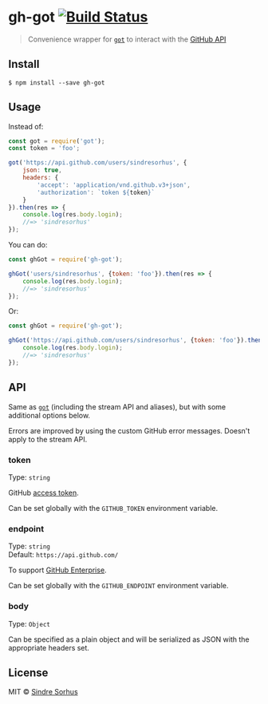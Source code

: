 # gh-got [![Build Status](https://travis-ci.org/sindresorhus/gh-got.svg?branch=master)](https://travis-ci.org/sindresorhus/gh-got)

> Convenience wrapper for [`got`](https://github.com/sindresorhus/got) to interact with the [GitHub API](https://developer.github.com/v3/)


## Install

```
$ npm install --save gh-got
```


## Usage

Instead of:

```js
const got = require('got');
const token = 'foo';

got('https://api.github.com/users/sindresorhus', {
	json: true,
	headers: {
		'accept': 'application/vnd.github.v3+json',
		'authorization': `token ${token}`
	}
}).then(res => {
	console.log(res.body.login);
	//=> 'sindresorhus'
});
```

You can do:

```js
const ghGot = require('gh-got');

ghGot('users/sindresorhus', {token: 'foo'}).then(res => {
	console.log(res.body.login);
	//=> 'sindresorhus'
});
```

Or:

```js
const ghGot = require('gh-got');

ghGot('https://api.github.com/users/sindresorhus', {token: 'foo'}).then(res => {
	console.log(res.body.login);
	//=> 'sindresorhus'
});
```


## API

Same as [`got`](https://github.com/sindresorhus/got) (including the stream API and aliases), but with some additional options below.

Errors are improved by using the custom GitHub error messages. Doesn't apply to the stream API.

### token

Type: `string`

GitHub [access token](https://github.com/settings/tokens/new).

Can be set globally with the `GITHUB_TOKEN` environment variable.

### endpoint

Type: `string`<br>
Default: `https://api.github.com/`

To support [GitHub Enterprise](https://enterprise.github.com).

Can be set globally with the `GITHUB_ENDPOINT` environment variable.

### body

Type: `Object`

Can be specified as a plain object and will be serialized as JSON with the appropriate headers set.


## License

MIT © [Sindre Sorhus](https://sindresorhus.com)
